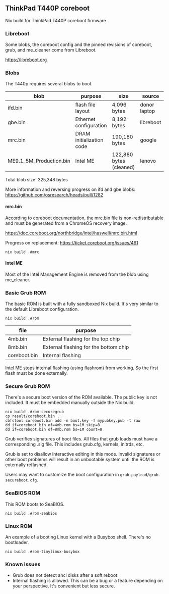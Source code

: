 ## ThinkPad T440P coreboot

Nix build for ThinkPad T440P coreboot firmware

### Libreboot

Some blobs, the coreboot config and the pinned revisions of coreboot, grub, and me_cleaner come from Libreboot.

https://libreboot.org

### Blobs

The T440p requires several blobs to boot.

| blob | purpose | size | source |
|------|---------|------|--------|
| ifd.bin | flash file layout | 4,096 bytes | donor laptop |
| gbe.bin | Ethernet configuration | 8,192 bytes | libreboot |
| mrc.bin | DRAM initialization code | 190,180 bytes | google |
| ME9.1_5M_Production.bin | Intel ME | 122,880 bytes (cleaned) | lenovo |

Total blob size: 325,348 bytes

More information and reversing progress on ifd and gbe blobs: https://github.com/osresearch/heads/pull/1282

#### mrc.bin

According to coreboot documentation, the mrc.bin file is non-redistributable and must be generated from a ChromeOS recovery image.

https://doc.coreboot.org/northbridge/intel/haswell/mrc.bin.html

Progress on replacement: https://ticket.coreboot.org/issues/461

```console
nix build .#mrc
```

#### Intel ME

Most of the Intel Management Engine is removed from the blob using me_cleaner.

### Basic Grub ROM

The basic ROM is built with a fully sandboxed Nix build. It's very similar to the default Libreboot configuration.

```console
nix build .#rom
```

| file | purpose |
|------|---------|
| 4mb.bin | External flashing for the top chip |
| 8mb.bin | External flashing for the bottom chip |
| coreboot.bin | Internal flashing |

Intel ME stops internal flashing (using flashrom) from working. So the first flash must be done externally.

### Secure Grub ROM

There's a secure boot version of the ROM available. The public key is not included. It must be embedded manually outside the Nix build.

```console
nix build .#rom-securegrub
cp result/coreboot.bin .
cbfstool coreboot.bin add -n boot.key -f mypubkey.pub -t raw
dd if=coreboot.bin of=4mb.rom bs=1M skip=8
dd if=coreboot.bin of=8mb.rom bs=1M count=8
```

Grub verifies signatures of boot files. All files that grub loads must have a corresponding .sig file. This includes grub.cfg, kernels, initrds, etc.

Grub is set to disallow interactive editing in this mode. Invalid signatures or other boot problems will result in an unbootable system until the ROM is externally reflashed.

Users may want to customize the boot configuration in `grub-payload/grub-secureboot.cfg`.

### SeaBIOS ROM

This ROM boots to SeaBIOS.

```console
nix build .#rom-seabios
```

### Linux ROM

An example of a booting Linux kernel with a Busybox shell. There's no bootloader.

```console
nix build .#rom-tinylinux-busybox
```

### Known issues

- Grub does not detect ahci disks after a soft reboot
- Internal flashing is allowed. This can be a bug or a feature depending on your perspective. It's convenient but less secure.
